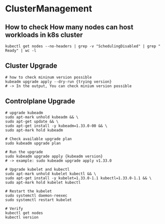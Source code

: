 # ClusterManagement

## How to check How many nodes can host workloads in k8s cluster

```
kubectl get nodes --no-headers | grep -v "SchedulingDisabled" | grep " Ready" | wc -l
```

## Cluster Upgrade

```
# how to check mininum version possible
kubeadm upgrade apply --dry-run {trying version}
# -> In the output, You can check minium version possible
```

## Controlplane Upgrade

```
# upgrade kubeadm
sudo apt-mark unhold kubeadm && \
sudo apt-get update && \
sudo apt-get install -y kubeadm=1.33.0-00 && \
sudo apt-mark hold kubeadm

# Check available upgrade plan
sudo kubeadm upgrade plan

# Run the upgrade
sudo kubeadm upgrade apply {kubeadm version}
# -> example: sudo kubeadm upgrade apply v1.33.0

# Upgrade kubelet and kubectl
sudo apt-mark unhold kubelet kubectl && \
sudo apt-get install -y kubelet=1.33.0-1.1 kubectl=1.33.0-1.1 && \
sudo apt-mark hold kubelet kubectl

# Restart the kubelet
sudo systemctl daemon-reexec
sudo systemctl restart kubelet

# Verify
kubectl get nodes
kubectl version
```

